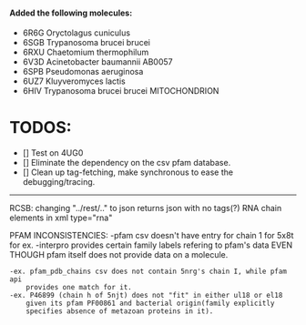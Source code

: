 #### Added the following molecules: 

- 6R6G Oryctolagus cuniculus
- 6SGB Trypanosoma brucei brucei
- 6RXU Chaetomium thermophilum
- 6V3D Acinetobacter baumannii AB0057
- 6SPB Pseudomonas aeruginosa
- 6UZ7 Kluyveromyces lactis
- 6HIV Trypanosoma brucei brucei MITOCHONDRION



# TODOS: 


- [] Test on 4UG0
- [] Eliminate the dependency on the csv pfam database.
- [] Clean up tag-fetching, make synchronous to ease the debugging/tracing.




----
RCSB: 
    changing "../rest/.." to json returns json with no tags(?)
    RNA chain elements in xml
    type="rna"


PFAM INCONSISTENCIES: 
    -pfam csv doesn't have entry for chain 1 for 5x8t for ex.
    -interpro provides certain family labels refering to pfam's data
        EVEN THOUGH pfam itself does not provide data on a molecule.
        
    -ex. pfam_pdb_chains csv does not contain 5nrg's chain I, while pfam api 
        provides one match for it.
    -ex. P46899 (chain h of 5njt) does not "fit" in either ul18 or el18
        given its pfam PF00861 and bacterial origin(family explicitly
        specifies absence of metazoan proteins in it).
